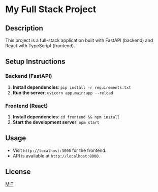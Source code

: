 # My Full Stack Project

## Description
This project is a full-stack application built with FastAPI (backend) and React with TypeScript (frontend).

## Setup Instructions

### Backend (FastAPI)
1. **Install dependencies**: `pip install -r requirements.txt`
2. **Run the server**: `uvicorn app.main:app --reload`

### Frontend (React)
1. **Install dependencies**: `cd frontend && npm install`
2. **Start the development server**: `npm start`

## Usage
- Visit `http://localhost:3000` for the frontend.
- API is available at `http://localhost:8000`.

## License
[MIT](LICENSE)
